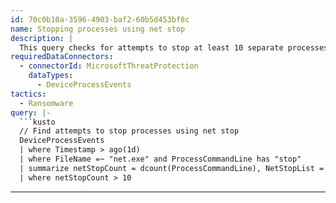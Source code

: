 ```yaml
---
id: 70c0b10a-3596-4903-baf2-60b5d453bf8c
name: Stopping processes using net stop
description: |
  This query checks for attempts to stop at least 10 separate processes using the net stop command. Run query
requiredDataConnectors:
  - connectorId: MicrosoftThreatProtection
    dataTypes:
      - DeviceProcessEvents
tactics:
  - Ransomware
query: |-
  ```kusto
  // Find attempts to stop processes using net stop
  DeviceProcessEvents
  | where Timestamp > ago(1d)
  | where FileName =~ "net.exe" and ProcessCommandLine has "stop"
  | summarize netStopCount = dcount(ProcessCommandLine), NetStopList = make_set(ProcessCommandLine) by DeviceId, bin(Timestamp, 2m)
  | where netStopCount > 10
  ```
---
```


